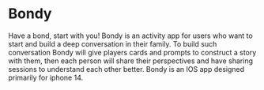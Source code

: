 # Bondy
Have a bond, start with you!
Bondy is an activity app for users who want to start and build a deep conversation in their family.
To build such conversation Bondy will give players cards and prompts to construct a story with them, then each person will share their perspectives and have sharing sessions to understand each other better.
Bondy is an IOS app designed primarily for iphone 14.
